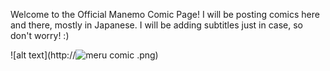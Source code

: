 Welcome to the Official Manemo Comic Page! I will be posting comics here and there, mostly in Japanese. I will be adding subtitles just in case, so don't worry! :)

![alt text](http://![meru comic](https://github.com/user-attachments/assets/786fbdc2-6206-4111-ae1f-db5bee1d8eaa)
.png)
